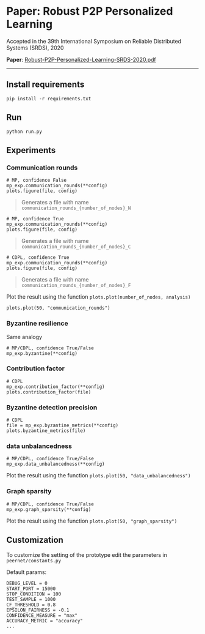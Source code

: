 # Paper: Robust P2P Personalized Learning

Accepted in the 39th International Symposium on Reliable Distributed Systems (SRDS), 2020

**Paper**: [Robust-P2P-Personalized-Learning-SRDS-2020.pdf](https://raw.githubusercontent.com/karimboubouh/peernet/master/Robust-P2P-Personalized-Learning-SRDS-2020.pdf)

---

## Install requirements

`pip install -r requirements.txt`

## Run

`python run.py`

## Experiments

### Communication rounds

```
# MP, confidence False
mp_exp.communication_rounds(**config)
plots.figure(file, config)
```

> Generates a file with name `communication_rounds_{number_of_nodes}_N` 

```
# MP, confidence True
mp_exp.communication_rounds(**config)
plots.figure(file, config)
```

> Generates a file with name `communication_rounds_{number_of_nodes}_C` 

```
# CDPL, confidence True
mp_exp.communication_rounds(**config)
plots.figure(file, config)
```

> Generates a file with name `communication_rounds_{number_of_nodes}_F` 

Plot the result using the function `plots.plot(number_of_nodes, analysis)`

```
plots.plot(50, "communication_rounds")
```

### Byzantine resilience

Same analogy

```
# MP/CDPL, confidence True/False
mp_exp.byzantine(**config)
```

### Contribution factor

```
# CDPL
mp_exp.contribution_factor(**config)
plots.contribution_factor(file)
```

### Byzantine detection precision

```
# CDPL
file = mp_exp.byzantine_metrics(**config)
plots.byzantine_metrics(file)
```

### data unbalancedness

```
# MP/CDPL, confidence True/False
mp_exp.data_unbalancedness(**config)
```

Plot the result using the function `plots.plot(50, "data_unbalancedness")`

### Graph sparsity

```
# MP/CDPL, confidence True/False
mp_exp.graph_sparsity(**config)
```

Plot the result using the function `plots.plot(50, "graph_sparsity")`

## Customization

To customize the setting of the prototype edit the parameters in `peernet/constants.py`

Default params:

```
DEBUG_LEVEL = 0
START_PORT = 15000
STOP_CONDITION = 100
TEST_SAMPLE = 1000
CF_THRESHOLD = 0.8
EPSILON_FAIRNESS = -0.1
CONFIDENCE_MEASURE = "max"
ACCURACY_METRIC = "accuracy"
...
```